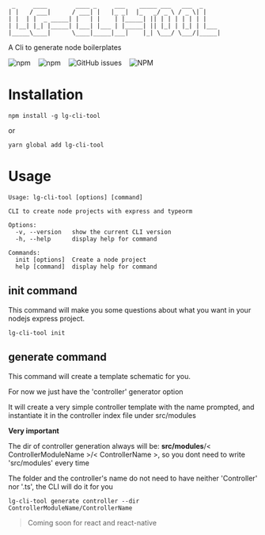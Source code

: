  ```
  _     ____        ____ _     ___    _____ ___   ___  _     
 | |   / ___|      / ___| |   |_ _|  |_   _/ _ \ / _ \| |    
 | |  | |  _ _____| |   | |    | |_____| || | | | | | | |    
 | |__| |_| |_____| |___| |___ | |_____| || |_| | |_| | |___ 
 |_____\____|      \____|_____|___|    |_| \___/ \___/|_____|

 ```

A Cli to generate node boilerplates

![npm](https://img.shields.io/npm/v/lg-cli-tool?style=flat-square)&nbsp;&nbsp;&nbsp;
![npm](https://img.shields.io/npm/dt/lg-cli-tool?style=flat-square)&nbsp;&nbsp;&nbsp;
![GitHub issues](https://img.shields.io/github/issues/luiys/lg-cli-tool?style=flat-square)&nbsp;&nbsp;&nbsp;
![NPM](https://img.shields.io/npm/l/lg-cli-tool?style=flat-square)&nbsp;&nbsp;&nbsp;

# Installation

```shell
npm install -g lg-cli-tool
```
or
```shell
yarn global add lg-cli-tool
```

# Usage

```shell
Usage: lg-cli-tool [options] [command]

CLI to create node projects with express and typeorm

Options:
  -v, --version   show the current CLI version      
  -h, --help      display help for command

Commands:
  init [options]  Create a node project
  help [command]  display help for command
```

## init command

This command will make you some questions about what you want in your nodejs express project.

```shell
lg-cli-tool init 
```

## generate command

This command will create a template schematic for you.

For now we just have the 'controller' generator option

It will create a very simple controller template with the name prompted, and instantiate it in the controller index file under src/modules

**Very important**

The dir of controller generation always will be: **src/modules**/< ControllerModuleName >/< ControllerName >, so you dont need to write 'src/modules' every time

The folder and the controller's name do not need to have neither 'Controller' nor '.ts', the CLI will do it for you

```shell
lg-cli-tool generate controller --dir ControllerModuleName/ControllerName
```



> Coming soon for react and react-native